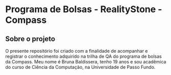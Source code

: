# Programa de Bolsas - RealityStone - Compass

## Sobre o projeto

O presente repositório foi criado com a finalidade de acompanhar e registrar o conhecimento adquirido na trilha de QA do programa de bolsas da Compass. Meu nome é Bruna Baldissera, tenho 19 anos e sou acadêmica do curso de Ciência da Computação, na Universidade de Passo Fundo.
